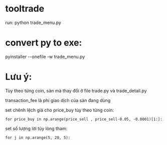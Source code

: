 # tooltrade
run: python trade_menu.py
# convert py to exe:
pyinstaller --onefile -w trade_menu.py

# Lưu ý:

Tùy theo từng coin, sàn mà thay đổi ở file trade.py và trade_detail.py

transaction_fee là phí giao dịch của sàn đang dùng

set chênh lệch giá cho price_buy tùy theo từng coin:

``
for price_buy in np.arange(price_sell , price_sell-0.05, -0.0001)[1:]:
``

set số lượng lời tùy lòng tham:

``
for j in np.arange(5, 20, 5):
``
